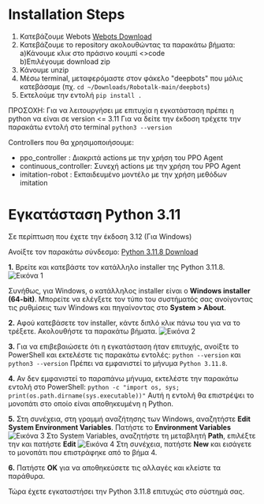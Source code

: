 # Installation Steps
1. Κατεβάζουμε Webots  [Webots Download](https://cyberbotics.com)
2. Κατεβάζουμε το repository ακολουθώντας τα παρακάτω βήματα:  
   a)Κάνουμε κλικ στο πράσινο κουμπί <>code  
   b)Επιλέγουμε download zip
3. Κάνουμε unzip
4. Μέσω terminal, μεταφερόμαστε στον φάκελο "deepbots" που μόλις κατεβάσαμε (πχ. ```cd ~/Downloads/Robotalk-main/deepbots```)
5. Εκτελούμε την εντολή ```pip install .```

ΠΡΟΣΟΧΗ: Για να λειτουργήσει με επιτυχία η εγκατάσταση πρέπει η python να είναι σε version <= 3.11
Για να δείτε την έκδοση τρέχετε την παρακάτω εντολή στο terminal
```python3 --version```

Controllers που θα χρησιμοποιήσουμε:
- ppo_controller       : Διακριτά actions με την χρήση του PPO Agent
- continuous_controller: Συνεχή actions με την χρήση του PPO Agent
- imitation-robot      : Εκπαιδευμένο μοντέλο με την χρήση μεθόδων imitation


# Εγκατάσταση Python 3.11
Σε περίπτωση που έχετε την έκδοση 3.12 (Για Windows)

Ανοίξτε τον παρακάτω σύνδεσμο: [Python 3.11.8 Download](https://www.python.org/downloads/release/python-3118/)

**1.** Βρείτε και κατεβάστε τον κατάλληλο installer της Python 3.11.8.
    ![Εικόνα 1](images/image1.PNG)

Συνήθως, για Windows, ο κατάλληλος installer είναι ο **Windows installer (64-bit)**. Μπορείτε να ελέγξετε τον τύπο του συστήματός σας ανοίγοντας τις ρυθμίσεις των Windows και πηγαίνοντας στο **System > About**.

**2.** Αφού κατεβάσετε τον installer, κάντε διπλό κλικ πάνω του για να το τρέξετε. Ακολουθήστε τα παρακάτω βήματα.
    ![Εικόνα 2](images/image2.PNG)

**3.** Για να επιβεβαιώσετε ότι η εγκατάσταση ήταν επιτυχής, ανοίξτε το PowerShell και εκτελέστε τις παρακάτω εντολές: 
    ```python --version```
και 
    ```python3 --version```
Πρέπει να εμφανιστεί το μήνυμα ```Python 3.11.8```.

**4.** Αν δεν εμφανιστεί το παραπάνω μήνυμα, εκτελέστε την παρακάτω εντολή στο PowerShell:
    ```python -c "import os, sys; print(os.path.dirname(sys.executable))"```
Αυτή η εντολή θα επιστρέψει το μονοπάτι στο οποίο είναι αποθηκευμένη η Python.

**5.** Στη συνέχεια, στη γραμμή αναζήτησης των Windows, αναζητήστε **Edit System Environment Variables**. Πατήστε το **Environment Variables**
    ![Εικόνα 3](images/image3.PNG)
Στο System Variables, αναζητήστε τη μεταβλητή **Path**, επιλέξτε την και πατήστε **Edit**
    ![Εικόνα 4](images/image4.PNG)
Στη συνέχεια, πατήστε **New** και εισάγετε το μονοπάτι που επιστράφηκε από το βήμα 4.

**6.** Πατήστε **OK** για να αποθηκεύσετε τις αλλαγές και κλείστε τα παράθυρα.

Τώρα έχετε εγκαταστήσει την Python 3.11.8 επιτυχώς στο σύστημά σας.
